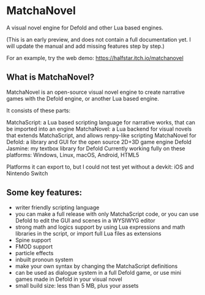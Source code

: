 # MatchaNovel
A visual novel engine for Defold and other Lua based engines.

(This is an early preview, and does not contain a full documentation yet. I will update the manual and add missing features step by step.)

For an example, try the web demo: https://halfstar.itch.io/matchanovel

## What is MatchaNovel?

MatchaNovel is an open-source visual novel engine to create narrative games with the Defold engine, or another Lua based engine.

It consists of these parts:

MatchaScript: a Lua based scripting language for narrative works, that can be imported into an engine
MatchaNovel: a Lua backend for visual novels that extends MatchaScript, and allows renpy-like scripting
MatchaNovel for Defold: a library and GUI for the open source 2D+3D game engine Defold
Jasmine: my textbox library for Defold
Currently working fully on these platforms: Windows, Linux, macOS, Android, HTML5

Platforms it can export to, but I could not test yet without a devkit: iOS and Nintendo Switch

## Some key features:

- writer friendly scripting language
- you can make a full release with only MatchaScript code, or you can use Defold to edit the GUI and scenes in a WYSIWYG editor
- strong math and logics support by using Lua expressions and math libraries in the script, or import full Lua files as extensions
- Spine support
- FMOD support
- particle effects
- inbuilt pronoun system
- make your own syntax by changing the MatchaScript definitions
- can be used as dialogue system in a full Defold game, or use mini games made in Defold in your visual novel
- small build size: less than 5 MB, plus your assets
